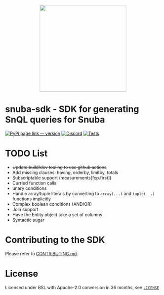 <p align="center">
    <a href="https://sentry.io" target="_blank" align="center">
        <img src="https://sentry-brand.storage.googleapis.com/sentry-logo-black.png" width="280">
    </a>
</p>

# snuba-sdk - SDK for generating SnQL queries for Snuba

[![PyPi page link -- version](https://img.shields.io/pypi/v/snuba-sdk.svg)](https://pypi.python.org/pypi/snuba-sdk)
[![Discord](https://img.shields.io/discord/621778831602221064)](https://discord.gg/cWnMQeA)
[![Tests](https://github.com/getsentry/snuba-sdk/workflows/tests/badge.svg)](https://github.com/getsentry/snuba-sdk/actions)

# TODO List

- ~~Update build/dev tooling to use github actions~~
- Add missing clauses: having, orderby, limitby, totals
- Subscriptable support (measurements\[fcp.first\])
- Curried function calls
- unary conditions
- Handle array/tuple literals by converting to `array(...)` and `tuple(...)` functions implicitly
- Complex boolean conditions (AND/OR)
- Join support
- Have the Entity object take a set of columns
- Syntactic sugar


# Contributing to the SDK

Please refer to [CONTRIBUTING.md](https://github.com/getsentry/snuba-sdk/blob/master/CONTRIBUTING.md).

# License

Licensed under BSL with Apache-2.0 conversion in 36 months, see [`LICENSE`](https://github.com/getsentry/snuba-sdk/blob/master/LICENSE)
